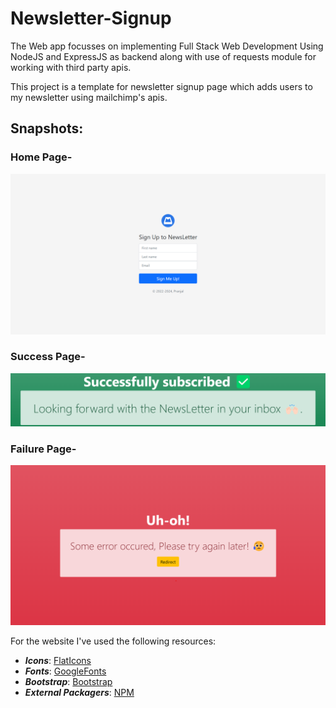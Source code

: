 # Newsletter-Signup
The Web app focusses on implementing Full Stack Web Development Using NodeJS and ExpressJS as backend along with use of requests module for working with third party apis.

This project is a template for newsletter signup page which adds users to my newsletter using mailchimp's apis.

## Snapshots:
### Home Page-
<img alt="home-image" src="./imgs/home.png">

### Success Page-
<img alt="success-image" src="./imgs/success.png">

### Failure Page-
<img alt="failure-image" src="./imgs/failure.png">






For the website I've used the following resources:
* ***Icons***: [FlatIcons](https://www.flaticon.com/)
* ***Fonts***: [GoogleFonts](https://fonts.google.com/)
* ***Bootstrap***: [Bootstrap](https://getbootstrap.com/)
* ***External Packagers***: [NPM](https://www.npmjs.com/)
